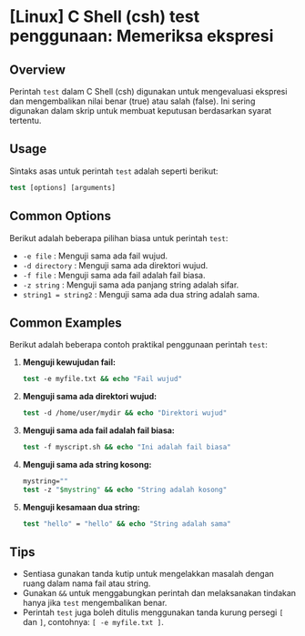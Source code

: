 # [Linux] C Shell (csh) test penggunaan: Memeriksa ekspresi

## Overview
Perintah `test` dalam C Shell (csh) digunakan untuk mengevaluasi ekspresi dan mengembalikan nilai benar (true) atau salah (false). Ini sering digunakan dalam skrip untuk membuat keputusan berdasarkan syarat tertentu.

## Usage
Sintaks asas untuk perintah `test` adalah seperti berikut:

```csh
test [options] [arguments]
```

## Common Options
Berikut adalah beberapa pilihan biasa untuk perintah `test`:

- `-e file` : Menguji sama ada fail wujud.
- `-d directory` : Menguji sama ada direktori wujud.
- `-f file` : Menguji sama ada fail adalah fail biasa.
- `-z string` : Menguji sama ada panjang string adalah sifar.
- `string1 = string2` : Menguji sama ada dua string adalah sama.

## Common Examples
Berikut adalah beberapa contoh praktikal penggunaan perintah `test`:

1. **Menguji kewujudan fail:**
   ```csh
   test -e myfile.txt && echo "Fail wujud"
   ```

2. **Menguji sama ada direktori wujud:**
   ```csh
   test -d /home/user/mydir && echo "Direktori wujud"
   ```

3. **Menguji sama ada fail adalah fail biasa:**
   ```csh
   test -f myscript.sh && echo "Ini adalah fail biasa"
   ```

4. **Menguji sama ada string kosong:**
   ```csh
   mystring=""
   test -z "$mystring" && echo "String adalah kosong"
   ```

5. **Menguji kesamaan dua string:**
   ```csh
   test "hello" = "hello" && echo "String adalah sama"
   ```

## Tips
- Sentiasa gunakan tanda kutip untuk mengelakkan masalah dengan ruang dalam nama fail atau string.
- Gunakan `&&` untuk menggabungkan perintah dan melaksanakan tindakan hanya jika `test` mengembalikan benar.
- Perintah `test` juga boleh ditulis menggunakan tanda kurung persegi `[` dan `]`, contohnya: `[ -e myfile.txt ]`.